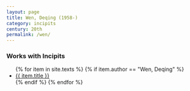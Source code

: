 ```yaml
---
layout: page
title: Wen, Deqing (1958-)
category: incipits
century: 20th
permalink: /wen/
---
```


### Works with Incipits
<ul class="texts">
    {% for item in site.texts %}
      {% if item.author == "Wen, Deqing" %}
          <li class="text-title">
          <a href="{{ site.baseurl }}{{ item.url }}">
        {{ item.title }}
              </a>
    </li>
      {% endif %}
    {% endfor %}
</ul>
